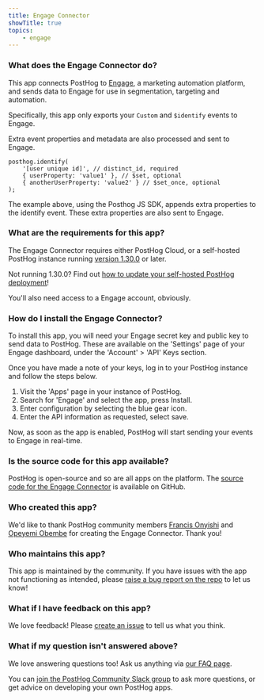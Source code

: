```yaml
---
title: Engage Connector
showTitle: true
topics:
    - engage
---
```


### What does the Engage Connector do?

This app connects PostHog to [Engage](https://engage.so/), a marketing automation platform, and sends data to Engage for use in segmentation, targeting and automation.

Specifically, this app only exports your `Custom` and `$identify` events to Engage.

Extra event properties and metadata are also processed and sent to Engage.

```
posthog.identify(
    '[user unique id]', // distinct_id, required
    { userProperty: 'value1' }, // $set, optional
    { anotherUserProperty: 'value2' } // $set_once, optional
);
```

The example above, using the Posthog JS SDK, appends extra properties to the identify event. These extra properties are also sent to Engage.

### What are the requirements for this app?

The Engage Connector requires either PostHog Cloud, or a self-hosted PostHog instance running [version 1.30.0](https://posthog.com/blog/the-posthog-array-1-30-0) or later.

Not running 1.30.0? Find out [how to update your self-hosted PostHog deployment](https://posthog.com/docs/self-host/configure/upgrading-posthog)!

You'll also need access to a Engage account, obviously.

### How do I install the Engage Connector?

To install this app, you will need your Engage secret key and public key to send data to PostHog. These are available on the 'Settings' page of your Engage dashboard, under the 'Account' > 'API' Keys section.

Once you have made a note of your keys, log in to your PostHog instance and follow the steps below.

1. Visit the 'Apps' page in your instance of PostHog.
2. Search for 'Engage' and select the app, press Install.
3. Enter configuration by selecting the blue gear icon.
4. Enter the API information as requested, select save.

Now, as soon as the app is enabled, PostHog will start sending your events to Engage in real-time.

### Is the source code for this app available?

PostHog is open-source and so are all apps on the platform. The [source code for the Engage Connector](https://github.com/PostHog/posthog-engage-so-plugin) is available on GitHub.

### Who created this app?

We'd like to thank PostHog community members [Francis Onyishi](https://github.com/proalgor) and [Opeyemi Obembe](https://github.com/kehers) for creating the Engage Connector. Thank you!

### Who maintains this app?

This app is maintained by the community. If you have issues with the app not functioning as intended, please [raise a bug report on the repo](https://github.com/PostHog/posthog-engage-so-plugin) to let us know!

### What if I have feedback on this app?

We love feedback! Please [create an issue](https://github.com/PostHog/posthog/issues/new?assignees=&labels=enhancement%2C+feature&template=feature_request.md) to tell us what you think.

### What if my question isn't answered above?

We love answering questions too! Ask us anything via [our FAQ page](/questions).

You can [join the PostHog Community Slack group](/slack) to ask more questions, or get advice on developing your own PostHog apps.
